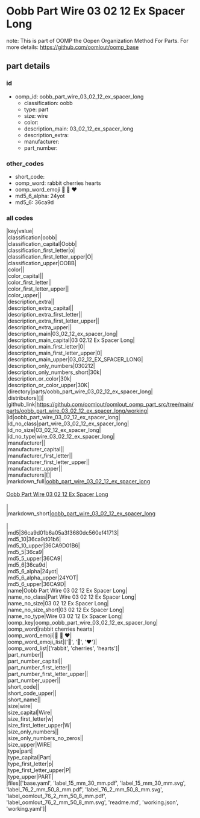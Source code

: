 # Oobb Part Wire 03 02 12 Ex Spacer Long  

note: This is part of OOMP the Oopen Organization Method For Parts. For more details: https://github.com/oomlout/oomp_base

##  part details





### id
* oomp_id: oobb_part_wire_03_02_12_ex_spacer_long
  * classification: oobb
  * type: part
  * size: wire
  * color: 
  * description_main: 03_02_12_ex_spacer_long
  * description_extra: 
  * manufacturer: 
  * part_number: 

### other_codes
* short_code: 
* oomp_word: rabbit cherries hearts
* oomp_word_emoji :rabbit: :cherries: :hearts:
* md5_6_alpha: 24yot
* md5_6: 36ca9d

### all codes 
|key|value|  
|classification|oobb|  
|classification_capital|Oobb|  
|classification_first_letter|o|  
|classification_first_letter_upper|O|  
|classification_upper|OOBB|  
|color||  
|color_capital||  
|color_first_letter||  
|color_first_letter_upper||  
|color_upper||  
|description_extra||  
|description_extra_capital||  
|description_extra_first_letter||  
|description_extra_first_letter_upper||  
|description_extra_upper||  
|description_main|03_02_12_ex_spacer_long|  
|description_main_capital|03 02.12 Ex Spacer Long|  
|description_main_first_letter|0|  
|description_main_first_letter_upper|0|  
|description_main_upper|03_02_12_EX_SPACER_LONG|  
|description_only_numbers|030212|  
|description_only_numbers_short|30k|  
|description_or_color|30k|  
|description_or_color_upper|30K|  
|directory|parts/oobb_part_wire_03_02_12_ex_spacer_long|  
|distributors|[]|  
|github_link|https://github.com/oomlout/oomlout_oomp_part_src/tree/main/parts/oobb_part_wire_03_02_12_ex_spacer_long/working|  
|id|oobb_part_wire_03_02_12_ex_spacer_long|  
|id_no_class|part_wire_03_02_12_ex_spacer_long|  
|id_no_size|03_02_12_ex_spacer_long|  
|id_no_type|wire_03_02_12_ex_spacer_long|  
|manufacturer||  
|manufacturer_capital||  
|manufacturer_first_letter||  
|manufacturer_first_letter_upper||  
|manufacturer_upper||  
|manufacturers|[]|  
|markdown_full|[oobb_part_wire_03_02_12_ex_spacer_long](https://github.com/oomlout/oomlout_oomp_part_src/tree/main/parts/oobb_part_wire_03_02_12_ex_spacer_long/working)<br>[](https://github.com/oomlout/oomlout_oomp_part_src/tree/main/parts/oobb_part_wire_03_02_12_ex_spacer_long/working)<br>[Oobb Part Wire 03 02 12 Ex Spacer Long](https://github.com/oomlout/oomlout_oomp_part_src/tree/main/parts/oobb_part_wire_03_02_12_ex_spacer_long/working)<br><br>|  
|markdown_short|[oobb_part_wire_03_02_12_ex_spacer_long](https://github.com/oomlout/oomlout_oomp_part_src/tree/main/parts/oobb_part_wire_03_02_12_ex_spacer_long/working)<br><br>|  
|md5|36ca9d01b6a05a3f3680dc560ef41713|  
|md5_10|36ca9d01b6|  
|md5_10_upper|36CA9D01B6|  
|md5_5|36ca9|  
|md5_5_upper|36CA9|  
|md5_6|36ca9d|  
|md5_6_alpha|24yot|  
|md5_6_alpha_upper|24YOT|  
|md5_6_upper|36CA9D|  
|name|Oobb Part Wire 03 02 12 Ex Spacer Long|  
|name_no_class|Part Wire 03 02 12 Ex Spacer Long|  
|name_no_size|03 02 12 Ex Spacer Long|  
|name_no_size_short|03 02 12 Ex Spacer Long|  
|name_no_type|Wire 03 02 12 Ex Spacer Long|  
|oomp_key|oomp_oobb_part_wire_03_02_12_ex_spacer_long|  
|oomp_word|rabbit cherries hearts|  
|oomp_word_emoji|:rabbit: :cherries: :hearts:|  
|oomp_word_emoji_list|[':rabbit:', ':cherries:', ':hearts:']|  
|oomp_word_list|['rabbit', 'cherries', 'hearts']|  
|part_number||  
|part_number_capital||  
|part_number_first_letter||  
|part_number_first_letter_upper||  
|part_number_upper||  
|short_code||  
|short_code_upper||  
|short_name||  
|size|wire|  
|size_capital|Wire|  
|size_first_letter|w|  
|size_first_letter_upper|W|  
|size_only_numbers||  
|size_only_numbers_no_zeros||  
|size_upper|WIRE|  
|type|part|  
|type_capital|Part|  
|type_first_letter|p|  
|type_first_letter_upper|P|  
|type_upper|PART|  
|files|['base.yaml', 'label_15_mm_30_mm.pdf', 'label_15_mm_30_mm.svg', 'label_76_2_mm_50_8_mm.pdf', 'label_76_2_mm_50_8_mm.svg', 'label_oomlout_76_2_mm_50_8_mm.pdf', 'label_oomlout_76_2_mm_50_8_mm.svg', 'readme.md', 'working.json', 'working.yaml']|  
